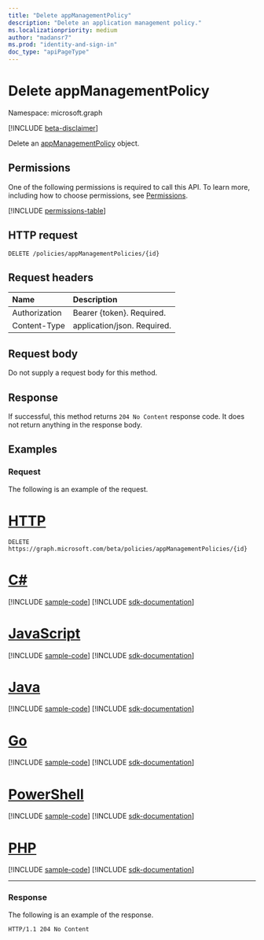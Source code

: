 ```yaml
---
title: "Delete appManagementPolicy"
description: "Delete an application management policy."
ms.localizationpriority: medium
author: "madansr7"
ms.prod: "identity-and-sign-in"
doc_type: "apiPageType"
---
```


# Delete appManagementPolicy

Namespace: microsoft.graph

[!INCLUDE [beta-disclaimer](../../includes/beta-disclaimer.md)]

Delete an [appManagementPolicy](../resources/appManagementPolicy.md) object.

## Permissions

One of the following permissions is required to call this API. To learn more, including how to choose permissions, see [Permissions](/graph/permissions-reference).

<!-- { "blockType": "permissions", "name": "appManagementPolicy_delete" } -->
[!INCLUDE [permissions-table](../includes/permissions/appManagementPolicy-delete-permissions.md)]

## HTTP request

<!-- { "blockType": "ignored" } -->

```http
DELETE /policies/appManagementPolicies/{id}
```

## Request headers

| Name          | Description                 |
| :------------ | :-------------------------- |
| Authorization | Bearer {token}. Required.   |
| Content-Type  | application/json. Required. |

## Request body

Do not supply a request body for this method.

## Response

If successful, this method returns `204 No Content` response code. It does not return anything in the response body.

## Examples

### Request

The following is an example of the request.


# [HTTP](#tab/http)
<!-- {
  "blockType": "request",
  "name": "delete_appManagementPolicy"
}-->

```msgraph-interactive
DELETE https://graph.microsoft.com/beta/policies/appManagementPolicies/{id}
```

# [C#](#tab/csharp)
[!INCLUDE [sample-code](../includes/snippets/csharp/delete-appmanagementpolicy-csharp-snippets.md)]
[!INCLUDE [sdk-documentation](../includes/snippets/snippets-sdk-documentation-link.md)]

# [JavaScript](#tab/javascript)
[!INCLUDE [sample-code](../includes/snippets/javascript/delete-appmanagementpolicy-javascript-snippets.md)]
[!INCLUDE [sdk-documentation](../includes/snippets/snippets-sdk-documentation-link.md)]

# [Java](#tab/java)
[!INCLUDE [sample-code](../includes/snippets/java/delete-appmanagementpolicy-java-snippets.md)]
[!INCLUDE [sdk-documentation](../includes/snippets/snippets-sdk-documentation-link.md)]

# [Go](#tab/go)
[!INCLUDE [sample-code](../includes/snippets/go/delete-appmanagementpolicy-go-snippets.md)]
[!INCLUDE [sdk-documentation](../includes/snippets/snippets-sdk-documentation-link.md)]

# [PowerShell](#tab/powershell)
[!INCLUDE [sample-code](../includes/snippets/powershell/delete-appmanagementpolicy-powershell-snippets.md)]
[!INCLUDE [sdk-documentation](../includes/snippets/snippets-sdk-documentation-link.md)]

# [PHP](#tab/php)
[!INCLUDE [sample-code](../includes/snippets/php/delete-appmanagementpolicy-php-snippets.md)]
[!INCLUDE [sdk-documentation](../includes/snippets/snippets-sdk-documentation-link.md)]

---

### Response

The following is an example of the response.

<!-- {
  "blockType": "response",
  "truncated": false
} -->

```http
HTTP/1.1 204 No Content

```

<!-- uuid: 16cd6b66-4b1a-43a1-adaf-3a886856ed98
2019-02-04 14:57:30 UTC -->
<!-- {
  "type": "#page.annotation",
  "description": "delete appManagementPolicy",
  "keywords": "",
  "section": "documentation",
  "tocPath": ""
}-->
